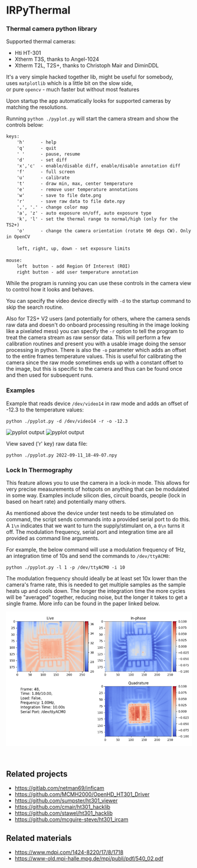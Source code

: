 # IRPyThermal
### Thermal camera python library

Supported thermal cameras:
- Hti HT-301
- Xtherm T3S, thanks to Angel-1024
- Xtherm T2L, T2S+, thanks to Christoph Mair and DiminDDL

It's a very simple hacked together lib, might be useful for somebody,  
uses `matplotlib` which is a little bit on the slow side,  
or pure `opencv` - much faster but without most features

Upon startup the app automatically looks for supported cameras by matching the resolutions.

Running `python ./pyplot.py` will start the camera stream and show the controls below:
```
keys:
    'h'      - help
    'q'      - quit
    ' '      - pause, resume
    'd'      - set diff
    'x','c'  - enable/disable diff, enable/disable annotation diff
    'f'      - full screen
    'u'      - calibrate
    't'      - draw min, max, center temperature
    'e'      - remove user temperature annotations
    'w'      - save to file date.png
    'r'      - save raw data to file date.npy
    ',', '.' - change color map
    'a', 'z' - auto exposure on/off, auto exposure type
    'k', 'l' - set the thermal range to normal/high (only for the TS2+)
    'o'      - change the camera orientation (rotate 90 degs CW). Only in OpenCV
    
    left, right, up, down - set exposure limits

mouse:
    left  button - add Region Of Interest (ROI)
    right button - add user temperature annotation
```
While the program is running you can use these controls in the camera view to control how it looks and behaves.


You can specify the video device directly with `-d` to the startup command to skip the search routine. 

Also for T2S+ V2 users (and potentially for others, where the camera sends raw data and doesn't do onboard processing resulting in the image looking like a pixelated mess) you can specify the `-r` option to tell the program to treat the camera stream as raw sensor data. This will perform a few calibration routines and present you with a usable image doing the sensor processing in python. There is also the `-o` parameter which adds an offset to the entire frames temperature values. This is useful for calibrating the camera since the raw mode sometimes ends up with a constant offset to the image, but this is specific to the camera and thus can be found once and then used for subsequent runs.

### Examples

Example that reads device `/dev/video14` in raw mode and adds an offset of -12.3 to the temperature values:

```
python ./pyplot.py -d /dev/video14 -r -o -12.3
```

![pyplot output](docs/pyplot-output1.png)
![pyplot output](docs/pyplot-output2.png)

View saved ('r' key) raw data file:
```
python ./pyplot.py 2022-09-11_18-49-07.npy
```

### Lock In Thermography

This feature allows you to use the camera in a lock-in mode. This allows for very precise measurements of hotspots on anything that can be modulated in some way. Examples include silicon dies, circuit boards, people (lock in based on heart rate) and potentially many others. 

As mentioned above the device under test needs to be stimulated on command, the script sends commands into a provided serial port to do this.
A `1\n` indicates that we want to turn the supply/stimulant on, a `0\n` turns it off. The modulation frequency, serial port and integration time are all provided as command line arguments.

For example, the below command will use a modulation frequency of 1Hz, an integration time of 10s and send the commands to `/dev/ttyACM0`:

```
python ./pyplot.py -l 1 -p /dev/ttyACM0 -i 10
```

The modulation frequency should ideally be at least set 10x lower than the camera's frame rate, this is needed to get multiple samples as the sample heats up and cools down. The longer the integration time the more cycles will be "averaged" together, reducing noise, but the longer it takes to get a single frame. More info can be found in the paper linked below.

![lockin output](docs/lock-in.png)

<br>

## Related projects

- https://gitlab.com/netman69/inficam
- https://github.com/MCMH2000/OpenHD_HT301_Driver
- https://github.com/sumpster/ht301_viewer
- https://github.com/cmair/ht301_hacklib
- https://github.com/stawel/ht301_hacklib
- https://github.com/mcguire-steve/ht301_ircam

## Related materials
- https://www.mdpi.com/1424-8220/17/8/1718
- https://www-old.mpi-halle.mpg.de/mpi/publi/pdf/540_02.pdf

